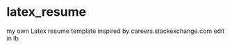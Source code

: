 latex_resume
============

my own Latex resume template inspired by careers.stackexchange.com
edit in lb